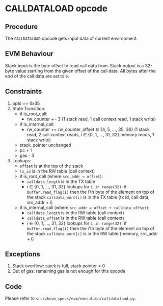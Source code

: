 # CALLDATALOAD opcode

## Procedure

The `CALLDATALOAD` opcode gets input data of current environment.

## EVM Behaviour

Stack input is the byte offset to read call data from. Stack output is a 32-byte value starting from the given offset of the call data. All bytes after the end of the call data are set to `0`.

## Constraints

1. opId == 0x35
2. State Transition:
   - if is_root_call:
     - rw_counter += 3 (1 stack read, 1 call context read, 1 stack write)
   - if is_internal_call:
     - rw_counter += rw_counter_offset ∈ {4, 5, ..., 35, 36} (1 stack read, 2 call context reads, i ∈ {0, 1, ..., 31, 32} memory reads, 1 stack write)
   - stack_pointer unchanged
   - pc + 1
   - gas - 3
3. Lookups:
   - `offset` is at the top of the stack
   - `tx_id` is in the RW table (call context)
   - if is_root_call (where `src_addr = offset`):
     - `calldata_length` is in the TX table
     - i ∈ {0, 1, ..., 31, 32} lookups for `i in range(32)`: if `buffer.read_flag(i)` then the i'th byte of the element on top of the stack `calldata_word[i]` is in the TX table {tx id, call data, src_addr + i}
   - if is_internal_call (where `src_addr = offset + calldata_offset`):
     - `calldata_length` is in the RW table (call context)
     - `calldata_offset` is in the RW table (call context)
     - i ∈ {0, 1, ..., 31, 32} lookups for `i in range(32)`: if `buffer.read_flag(i)` then the i'th byte of the element on top of the stack `calldata_word[i]` is in the RW table {memory, src_addr + i}

## Exceptions

1. Stack overflow: stack is full, stack pointer = 0
2. Out of gas: remaining gas is not enough for this opcode

## Code

Please refer to `src/zkevm_specs/evm/execution/calldataload.py`.
